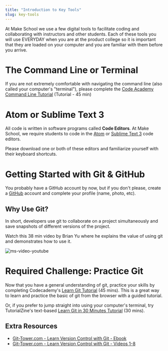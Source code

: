 ```yaml
---
title: "Introduction to Key Tools"
slug: key-tools
---
```


At Make School we use a few digital tools to facilitate coding and collaborating with instructors and other students. Each of these tools you will use EVERYDAY when you are at the product college so it is important that they are loaded on your computer and you are familiar with them before you arrive.

# The Command Line or Terminal

If you are not extremely comfortable with navigating the command line (also called your computer's "terminal"), please complete the [Code Academy Command Line Tutorial](https://www.codecademy.com/learn/learn-the-command-line) (Tutorial - 45 min)

# Atom or Sublime Text 3

All code is written in software programs called **Code Editors**. At Make School, we require students to code in the [Atom](https://atom.io/) or [Sublime Text 3](https://www.sublimetext.com/3) code editors.

Please download one or both of these editors and familiarize yourself with their keyboard shortcuts.

# Getting Started with Git & GitHub

You probably have a GitHub account by now, but if you don't please, create a [GitHub](https://github.com/) account and complete your profile (name, photo, etc). 

## Why Use Git?
In short, developers use git to collaborate on a project simultaneously and save snapshots of different versions of the project.

Watch this 38 min video by Brian Yu where he explains the value of using git and demonstrates how to use it.

![ms-video-youtube](https://www.youtube.com/watch?v=MJUJ4wbFm_A)

# Required Challenge: Practice Git

Now that you have a general understanding of git, practice your skills by completing Codecademy's [Learn Git Tutorial](https://www.codecademy.com/learn/learn-git) (45 mins). This is a great way to learn and practice the basic of git from the browser with a guided tutorial.

Or, if you prefer to jump straight into using your computer's terminal, try TutorialZine's text-based [Learn Git in 30 Minutes Tutorial](https://tutorialzine.com/2016/06/learn-git-in-30-minutes) (30 mins).

## Extra Resources 

* [Git-Tower.com - Learn Version Control with Git - Ebook](https://www.git-tower.com/learn/git/ebook/en/command-line/introduction)
* [Git-Tower.com - Learn Version Control with Git - Videos 1-8](https://www.git-tower.com/learn/git/videos#episodes)
